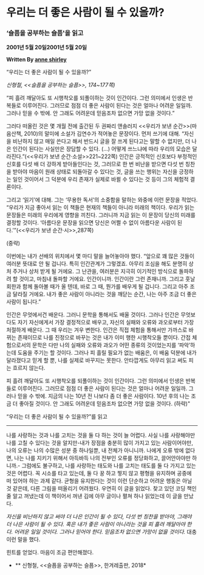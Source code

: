 # 우리는 더 좋은 사람이 될 수 있을까?

### ‘슬픔을 공부하는 슬픔'을 읽고

**2001년 5월 20일2001년 5월 20일**

**Written By [anne shirley](https://www.todayitanzada.com/essay?author=600ccc46fca7d614a7dbe498)**

“우리는 더 좋은 사람이 될 수 있을까?”

*신형철, <<슬픔을 공부하는 슬픔>>, 174~177쪽)*

“피 흘려 깨달아도 또 시행착오를 되풀이하는 것이 인간이다. 그런 의미에서 인생은 반복들로 이루어진다. 그러므로 점점 더 좋은 사람이 된다는 것은 얼마나 어려운 일일까. 그러나 믿을 수 밖에. 안 그래도 어려운데 믿음조차 없으면 가망 없을 것이다.”

그러다 떠올린 것은 몇 개월 전에 출간된 두 권짜리 앤솔러지 <<우리가 보낸 순간>>(마음산책, 2010)의 말미에 소설가 김연수가 적어놓은 문장이다. 먼저 쓰기에 대해. “자신을 비난하지 않고 매일 쓴다고 해서 반드시 글을 잘 쓰게 된다고는 말할 수 없지만, 더 나은 인간이 된다는 사실만은 장담할 수 있다. (…) 어떻게 쓰느냐에 따라 우리의 모습은 달라진다.”(<<우리가 보낸 순간·소설>>221~222쪽) 인간은 긍적적인 신호보다 부정적인 신호를 다섯 배 더 강하게 받아들인다는 것, 그러므로 한 번 비난을 받으면 다섯 번 칭찬을 받아야 마음이 원래 상태로 되돌아갈 수 있다는 것, 글을 쓰는 행위는 자신을 긍정하는 일인 것이어서 그 덕분에 우리 존재가 실제로 바뀔 수 있다는 것 등이 그의 체험적 결론이다.

그리고 ‘읽기’에 대해. 그는 ‘무용한 독서’의 소중함을 말하는 와중에 이런 문장을 적었다. “우리가 지금 좋아서 읽는 이 책들은 현재의 책들이 아니라 미래의 책이다. 우리가 읽는 문장들은 미래의 우리에게 영향을 끼친다. 그러니까 지금 읽는 이 문장이 당신의 미래를 결정할 것이다. ‘아름다운 문장을 읽으면 당신은 어쩔 수 없이 아름다운 사람이 된다.’”(<<우리가 보낸 순간·시>>,287쪽)

(중략)

이번에는 내가 선배의 위치에서 몇 마디 말을 늘어놓아야 했다. “앞으로 꽤 많은 것들이 여러분 뜻대로 안 될 겁니다. 특히 인간관계가 그렇겠죠. 아무리 조심을 해도 분명히 상처 주거나 상처 받게 될 거에요. 그 난관을, 여러분은 지극히 이기적인 방식으로 돌파하려 할 것이고, 마침내 돌파할 거에요. 인간이니까. 인간이란 그런 존재니까. 그리고 훗날 회한과 함께 돌아볼 때가 올 텐데, 바로 그 때, 뭔가를 배우게 될 겁니다. 그리고 아주 조금 달라질 거에요. 내가 좋은 사람이 아니라는 것을 깨닫는 순간, 나는 아주 조금 더 좋은 사람이 됩니다.”

인간은 무엇에서건 배운다. 그러니 문학을 통해서도 배울 것이다. 그러나 인간은 무엇보다도 자기 자신에게서 가장 결정적으로 배우고, 자신의 실패와 오류와 과오로부터 가장 처절하게 배운다. 그 때 우리는 겨우 변한다. 인간은 직접 체험을 통해서만 가까스로 바뀌는 존재이므로 나를 진정으로 바꾸는 것은 내가 이미 행한 시행착오들 뿐이다. 간접 체험으로서의 문학은 다만 나의 실패와 오류와 과오가 어떤 종류의 것이었는지를 ‘파악’하는데 도움을 주기는 할 것이다. 그러나 피 흘릴 필요가 없는 배움은, 이 배움 덕분에 내가 달라졌다고 믿게 할 뿐, 나를 실제로 바꾸지는 못한다. 안타깝게도 아무리 읽고 써도 피는 흐르지 않는다.

피 흘려 깨달아도 또 시행착오를 되풀이하는 것이 인간이다. 그런 의미에서 인생은 반복들로 이루어진다. 그러므로 점점 더 좋은 사람이 된다는 것은 얼마나 어려운 일일까.  그러나 믿을 수 밖에. 지금의 나는 10년 전 나보다 좀 더 좋은 사람이다. 10년 후의 나는 조금 더 좋아질 것이다. 안 그래도 어려운데 믿음조차 없으면 가망 없을 것이다.  (하략)"

“우리는 더 좋은 사람이 될 수 있을까?”를 읽고

---

나를 사랑하는 것과 나를 고치는 것을 둘 다 하는 것이 늘 어렵다. 사실 나를 사랑해야만 나를 고칠 수 있다는 것을 알지만-내가 장점을 충분히 많이 가지고 있는 사람이어야만, 나의 오류는 나의 수많은 성분 중 하나일뿐, 내 전체가 아니니까. 나에게 오류 밖에 없다면, 나는 나를 지키기 위해서 아득바득 나의 전부인 오류를 정당화하고, 끌어안아야만 하니까.- 그럼에도 불구하고, 나를 사랑하는 태도와 나를 고치는 태도를 둘 다 가지고 있는 것은 어렵다. 꼭 시소를 타고 있는데, 둘 다 꿍 하고 찧지 않고 평형을 유지하며 공중에 떠 있어야 하는 과제 같다. 균형을 유지한다는 것이 이런 단순하고 어려운 행동은 아닐 것 같은데, 다른 그림을 떠올리기 어려웠다. 우연히 이 글을 읽었다. 찾고 있던 코딩 책인 줄 알고 꺼냈는데 이 책이어서 꺼낸 김에 아무 글이나 펼쳐 하나 읽었는데 이 글을 만났다.

*자신을 비난하지 않고 써야 더 나은 인간이 될 수 있다, 다섯 번 칭찬을 받아야, 그래야 더 나은 사람이 될 수 있다. 혹은 내가 좋은 사람이 아니라는 것을 피 흘려 깨달아야 한다. 어려운 일일 것이다. 그러나 믿어야 한다. 믿음조차 없으면 가망이 없을 것이다.* 대충 이런 말을 했다.

힌트를 얻었다. 마음이 조금 편안해졌다.

- ** 신형철, <<슬픔을 공부하는 슬픔>>, 한겨레출판, 2018*